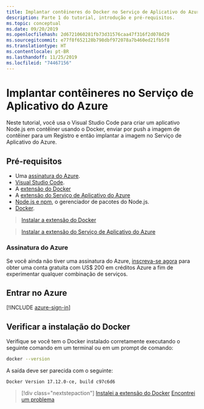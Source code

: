 ```yaml
---
title: Implantar contêineres do Docker no Serviço de Aplicativo do Azure usando o Visual Studio Code
description: Parte 1 do tutorial, introdução e pré-requisitos.
ms.topic: conceptual
ms.date: 09/20/2019
ms.openlocfilehash: 2d6721060281fb73d31576caa47f316f2d078d29
ms.sourcegitcommit: e77f8f652128b798dbf972078a7b460ed21fb5f8
ms.translationtype: HT
ms.contentlocale: pt-BR
ms.lasthandoff: 11/25/2019
ms.locfileid: "74467156"
---
```

# <a name="deploy-containers-to-azure-app-service"></a>Implantar contêineres no Serviço de Aplicativo do Azure

Neste tutorial, você usa o Visual Studio Code para criar um aplicativo Node.js em contêiner usando o Docker, enviar por push a imagem de contêiner para um Registro e então implantar a imagem no Serviço de Aplicativo do Azure.

## <a name="prerequisites"></a>Pré-requisitos

- Uma [assinatura do Azure](#azure-subscription).
- [Visual Studio Code](https://code.visualstudio.com/).
- A [extensão do Docker](vscode:extension/ms-azuretools.vscode-docker)
- A [extensão do Serviço de Aplicativo do Azure](vscode:extension/ms-azuretools.vscode-azureappservice)
- [Node.js e npm](https://nodejs.org/en/download), o gerenciador de pacotes do Node.js.
- [Docker](https://www.docker.com/community-edition).

> <a class="tutorial-install-extension-btn" href="vscode:extension/ms-azuretools.vscode-docker">Instalar a extensão do Docker</a>

> <a class="tutorial-install-extension-btn" href="vscode:extension/ms-azuretools.vscode-azureappservice">Instalar a extensão do Serviço de Aplicativo do Azure</a>

### <a name="azure-subscription"></a>Assinatura do Azure

Se você ainda não tiver uma assinatura do Azure, [inscreva-se agora](https://azure.microsoft.com/free/?utm_source=campaign&utm_campaign=vscode-tutorial-docker-extension&mktingSource=vscode-tutorial-docker-extension) para obter uma conta gratuita com US$ 200 em créditos Azure a fim de experimentar qualquer combinação de serviços.

## <a name="sign-in-to-azure"></a>Entrar no Azure

[!INCLUDE [azure-sign-in](includes/azure-sign-in.md)]

## <a name="verify-docker-install"></a>Verificar a instalação do Docker

Verifique se você tem o Docker instalado corretamente executando o seguinte comando em um terminal ou em um prompt de comando:

```bash
docker --version
```

A saída deve ser parecida com o seguinte:

```output
Docker Version 17.12.0-ce, build c97c6d6
```

> [!div class="nextstepaction"]
> [Instalei a extensão do Docker](tutorial-vscode-docker-node-02.md) [Encontrei um problema](https://www.research.net/r/PWZWZ52?tutorial=docker-extension&step=getting-started)
